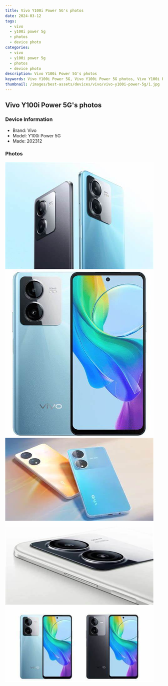 ```yaml
---
title: Vivo Y100i Power 5G's photos
date: 2024-03-12
tags: 
  - vivo
  - y100i power 5g
  - photos
  - device photo
categories: 
  - vivo
  - y100i power 5g
  - photos
  - device photo
description: Vivo Y100i Power 5G's photos
keywords: Vivo Y100i Power 5G, Vivo Y100i Power 5G photos, Vivo Y100i Power 5G device photo
thumbnail: /images/best-assets/devices/vivo/vivo-y100i-power-5g/1.jpg
---
```


## Vivo Y100i Power 5G's photos

### Device Information

- Brand: Vivo
- Model: Y100i Power 5G
- Made: 202312

### Photos

![/images/best-assets/devices/vivo/vivo-y100i-power-5g/1.jpg](/images/best-assets/devices/vivo/vivo-y100i-power-5g/1.jpg)
![/images/best-assets/devices/vivo/vivo-y100i-power-5g/2.jpg](/images/best-assets/devices/vivo/vivo-y100i-power-5g/2.jpg)
![/images/best-assets/devices/vivo/vivo-y100i-power-5g/3.jpg](/images/best-assets/devices/vivo/vivo-y100i-power-5g/3.jpg)
![/images/best-assets/devices/vivo/vivo-y100i-power-5g/4.jpg](/images/best-assets/devices/vivo/vivo-y100i-power-5g/4.jpg)
![/images/best-assets/devices/vivo/vivo-y100i-power-5g/5.jpg](/images/best-assets/devices/vivo/vivo-y100i-power-5g/5.jpg)

